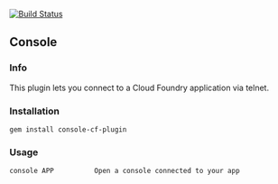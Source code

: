 [![Build Status](https://travis-ci.org/cloudfoundry/console-cf-plugin.png)](https://travis-ci.org/cloudfoundry/console-cf-plugin)

## Console
### Info
This plugin lets you connect to a Cloud Foundry application via telnet.

### Installation
```
gem install console-cf-plugin
```

### Usage
```
console APP          Open a console connected to your app
```
